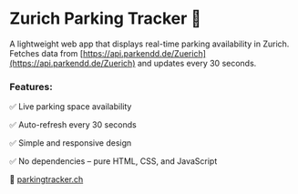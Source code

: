 # Zurich Parking Tracker 🚗

A lightweight web app that displays real-time parking availability in Zurich. Fetches data from [https://api.parkendd.de/Zuerich](https://api.parkendd.de/Zuerich) and updates every 30 seconds.

### Features:

✅ Live parking space availability

✅ Auto-refresh every 30 seconds

✅ Simple and responsive design

✅ No dependencies – pure HTML, CSS, and JavaScript

🔗 [parkingtracker.ch](https://parkingtracker.ch/)